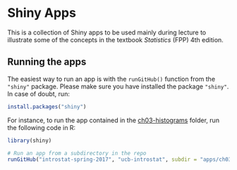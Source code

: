 # Shiny Apps

This is a collection of Shiny apps to be used mainly during lecture to illustrate some of the concepts in the textbook _Statistics_ (FPP) 4th edition.


## Running the apps

The easiest way to run an app is with the `runGitHub()` function from the `"shiny"` package. Please make sure you have installed the package `"shiny"`. In case of doubt, run:

```R
install.packages("shiny")
```


For instance, to run the app contained in the [ch03-histograms](/ch03-histograms) folder, run the following code in R:

```R
library(shiny)

# Run an app from a subdirectory in the repo
runGitHub("introstat-spring-2017", "ucb-introstat", subdir = "apps/ch03-histograms")
```
